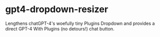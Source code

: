 # gpt4-dropdown-resizer
Lengthens chatGPT-4's woefully tiny Plugins Dropdown and provides a direct GPT-4 With Plugins (no detours!) chat button.
